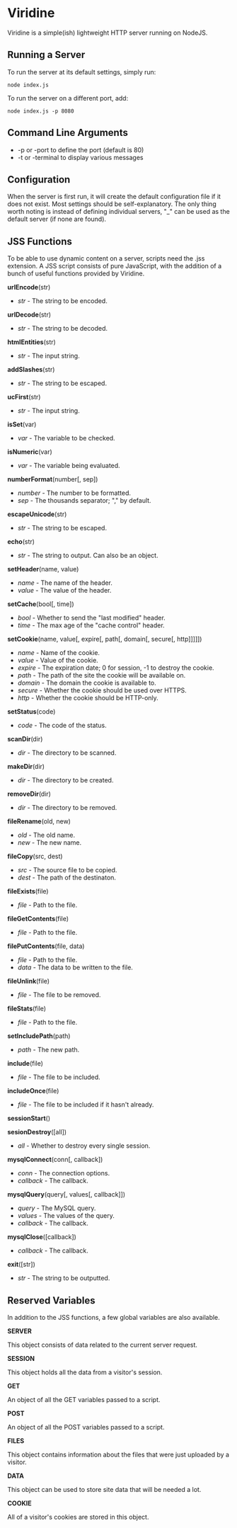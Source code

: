 # Viridine
Viridine is a simple(ish) lightweight HTTP server running on NodeJS.

## Running a Server
To run the server at its default settings, simply run:
```
node index.js
```
To run the server on a different port, add:
```
node index.js -p 8080
```

## Command Line Arguments
* -p or -port to define the port (default is 80)
* -t or -terminal to display various messages

## Configuration
When the server is first run, it will create the default configuration file if it does not exist. Most settings should be self-explanatory. The only thing worth noting is instead of defining individual servers, "_" can be used as the default server (if none are found).

## JSS Functions
To be able to use dynamic content on a server, scripts need the .jss extension. A JSS script consists of pure JavaScript, with the addition of a bunch of useful functions provided by Viridine.

**urlEncode**(str)
- *str* - The string to be encoded.

**urlDecode**(str)
- *str* - The string to be decoded.

**htmlEntities**(str)
- *str* - The input string.

**addSlashes**(str)
- *str* - The string to be escaped.

**ucFirst**(str)
- *str* - The input string.

**isSet**(var)
- *var* - The variable to be checked.

**isNumeric**(var)
- *var* - The variable being evaluated.

**numberFormat**(number[, sep])
- *number* - The number to be formatted.
- *sep* - The thousands separator; "," by default.

**escapeUnicode**(str)
- *str* - The string to be escaped.

**echo**(str)
- *str* - The string to output. Can also be an object.

**setHeader**(name, value)
- *name* - The name of the header.
- *value* - The value of the header.

**setCache**(bool[, time])
- *bool* - Whether to send the "last modified" header.
- *time* - The max age of the "cache control" header.

**setCookie**(name, value[, expire[, path[, domain[, secure[, http]]]]])
- *name* - Name of the cookie.
- *value* - Value of the cookie.
- *expire* - The expiration date; 0 for session, -1 to destroy the cookie.
- *path* - The path of the site the cookie will be available on.
- *domain* - The domain the cookie is available to.
- *secure* - Whether the cookie should be used over HTTPS.
- *http* - Whether the cookie should be HTTP-only.

**setStatus**(code)
- *code* - The code of the status.

**scanDir**(dir)
- *dir* - The directory to be scanned.

**makeDir**(dir)
- *dir* - The directory to be created.

**removeDir**(dir)
- *dir* - The directory to be removed.

**fileRename**(old, new)
- *old* - The old name.
- *new* - The new name.

**fileCopy**(src, dest)
- *src* - The source file to be copied.
- *dest* - The path of the destinaton.

**fileExists**(file)
- *file* - Path to the file.

**fileGetContents**(file)
- *file* - Path to the file.

**filePutContents**(file, data)
- *file* - Path to the file.
- *data* - The data to be written to the file.

**fileUnlink**(file)
- *file* - The file to be removed.

**fileStats**(file)
- *file* - Path to the file.

**setIncludePath**(path)
- *path* - The new path.

**include**(file)
- *file* - The file to be included.

**includeOnce**(file)
- *file* - The file to be included if it hasn't already.

**sessionStart**()

**sesionDestroy**([all])
- *all* - Whether to destroy every single session.

**mysqlConnect**(conn[, callback])
- *conn* - The connection options.
- *callback* - The callback.

**mysqlQuery**(query[, values[, callback]])
- *query* - The MySQL query.
- *values* - The values of the query.
- *callback* - The callback.

**mysqlClose**([callback])
- *callback* - The callback.

**exit**([str])
- *str* - The string to be outputted.

## Reserved Variables
In addition to the JSS functions, a few global variables are also available.

**SERVER**

This object consists of data related to the current server request.

**SESSION**

This object holds all the data from a visitor's session.

**GET**

An object of all the GET variables passed to a script.

**POST**

An object of all the POST variables passed to a script.

**FILES**

This object contains information about the files that were just uploaded by a visitor.

**DATA**

This object can be used to store site data that will be needed a lot.

**COOKIE**

All of a visitor's cookies are stored in this object.